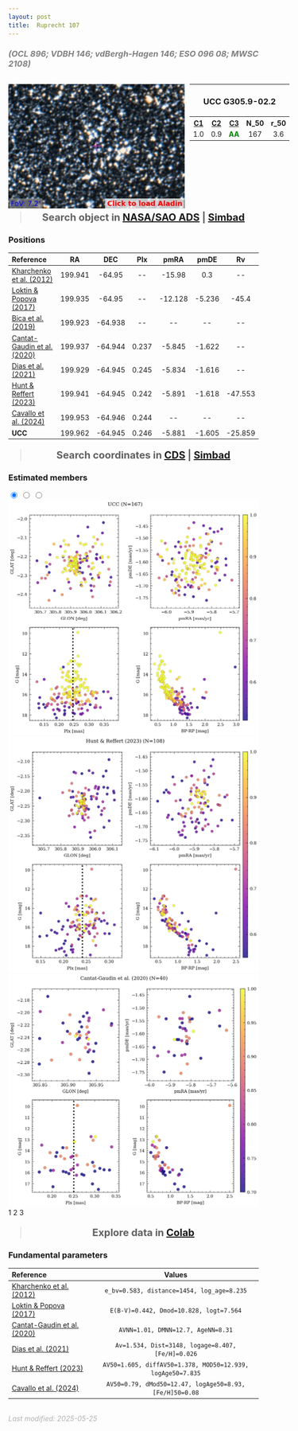 ```yaml
---
layout: post
title:  Ruprecht 107
---
```

<h3><span style="color: #808080;"><i>(OCL 896; VDBH 146; vdBergh-Hagen 146; ESO 096 08; MWSC 2108)</i></span></h3><div style="display: flex; justify-content: space-between; width:720px;height:250px">
<div style="text-align: center;">

<!-- Static image + data attributes for FOV and target -->
<img id="aladin_img"
     data-umami-event="aladin_load"
     src="https://raw.githubusercontent.com/ucc23/Q4N/main/plots/ruprecht107_aladin.webp"
     alt="Click to load Aladin Lite" 
     style="width:355px;height:250px; cursor: pointer;"
     data-fov="0.12" 
     data-target="199.962 -64.945"/>
<!-- Div to contain Aladin Lite viewer -->
<div id="aladin-lite-div" style="width:355px;height:250px;display:none;"></div>
<!-- Aladin Lite script (will be loaded after the image is clicked) -->
<script src="{{ site.baseurl }}/scripts/aladin_load.js"></script>

</div>
<!-- Left block -->

<table style="text-align: center; width:355px;height:250px;">
  <!-- Row 1 (title) -->
  <tr>
    <td colspan="5"><h3>UCC G305.9-02.2</h3></td>
  </tr>
  <!-- Row 2 -->
  <tr>
    <th><a href="https://ucc.ar/faq#what-are-the-c1-c2-and-c3-parameters" title="Photometric class">C1</a></th>
    <th><a href="https://ucc.ar/faq#what-are-the-c1-c2-and-c3-parameters" title="Density class">C2</a></th>
    <th><a href="https://ucc.ar/faq#what-are-the-c1-c2-and-c3-parameters" title="Combined class">C3</a></th>
    <th><div title="Stars with membership probability >50%">N_50</div></th>
    <th><div title="Radius that contains half the members [arcmin]">r_50</div></th>
  </tr>
  <!-- Row 3 -->
  <tr>
    <td>1.0</td>
    <td>0.9</td>
    <td><span style="color: green; font-weight: bold;">A</span><span style="color: green; font-weight: bold;">A</span></td>
    <td>167</td>
    <td>3.6</td>
  </tr>
</table>
</div>

> <p style="text-align:center; font-weight: bold; font-size:20px">Search object in <a data-umami-event="nasa_search" href="https://ui.adsabs.harvard.edu/search/q=%20collection%3Aastronomy%20body%3A%22Ruprecht%20107%22&sort=date%20desc%2C%20bibcode%20desc&p_=0" target="_blank">NASA/SAO ADS</a> | <a data-umami-event="simbad_search" href="https://simbad.cds.unistra.fr/simbad/sim-id-refs?Ident=ruprecht107" target="_blank">Simbad</a></p>


### Positions

| Reference    | RA    | DEC   | Plx  | pmRA  | pmDE   |  Rv  |
| :---         | :---: | :---: | :---: | :---: | :---: | :---: |
|[Kharchenko et al. (2012)](https://ui.adsabs.harvard.edu/abs/2012A%26A...543A.156K) | 199.941 | -64.95 | -- | -15.98 | 0.3 | -- |
|[Loktin & Popova (2017)](https://ui.adsabs.harvard.edu/abs/2017AstBu..72..257L) | 199.935 | -64.95 | -- | -12.128 | -5.236 | -45.4 |
|[Bica et al. (2019)](https://ui.adsabs.harvard.edu/abs/2019AJ....157...12B) | 199.923 | -64.938 | -- | -- | -- | -- |
|[Cantat-Gaudin et al. (2020)](https://ui.adsabs.harvard.edu/abs/2020A%26A...640A...1C) | 199.937 | -64.944 | 0.237 | -5.845 | -1.622 | -- |
|[Dias et al. (2021)](https://ui.adsabs.harvard.edu/abs/2021MNRAS.504..356D) | 199.929 | -64.945 | 0.245 | -5.834 | -1.616 | -- |
|[Hunt & Reffert (2023)](https://ui.adsabs.harvard.edu/abs/2023A%26A...673A.114H) | 199.941 | -64.945 | 0.242 | -5.891 | -1.618 | -47.553 |
|[Cavallo et al. (2024)](https://ui.adsabs.harvard.edu/abs/2024AJ....167...12C) | 199.953 | -64.946 | 0.244 | -- | -- | -- |
| **UCC** |199.962 | -64.945 | 0.246 | -5.881 | -1.605 | -25.859 |

> <p style="text-align:center; font-weight: bold; font-size:20px">Search coordinates in <a data-umami-event="cds_coord_search" href="https://cdsportal.u-strasbg.fr/?target=199.962,-64.945" target="_blank">CDS</a> | <a data-umami-event="simbad_coord_search" href="https://simbad.cds.unistra.fr/mobile/object_list.html?coord=199.962%20-64.945&output=json&radius=5&userEntry=ruprecht107" target="_blank">Simbad</a></p>

### Estimated members

<div class="carousel">
<input type="radio" name="radio-btn" id="slide1" checked>
<input type="radio" name="radio-btn" id="slide2">
<input type="radio" name="radio-btn" id="slide3">
<div class="slides">
<div class="slide">
<a href="https://raw.githubusercontent.com/ucc23/Q4N/main/plots/ruprecht107.webp" target="_blank">
<img src="https://raw.githubusercontent.com/ucc23/Q4N/main/plots/ruprecht107.webp" alt="Ruprecht 107 UCC">
</a>
</div>
<div class="slide">
<a href="https://raw.githubusercontent.com/ucc23/Q4N/main/plots/ruprecht107_HUNT23.webp" target="_blank">
<img src="https://raw.githubusercontent.com/ucc23/Q4N/main/plots/ruprecht107_HUNT23.webp" alt="Ruprecht 107 HUNT23">
</a>
</div>
<div class="slide">
<a href="https://raw.githubusercontent.com/ucc23/Q4N/main/plots/ruprecht107_CANTAT20.webp" target="_blank">
<img src="https://raw.githubusercontent.com/ucc23/Q4N/main/plots/ruprecht107_CANTAT20.webp" alt="Ruprecht 107 CANTAT20">
</a>
</div>
</div>
<div class="indicators">
<label for="slide1">1</label>
<label for="slide2">2</label>
<label for="slide3">3</label>
</div>
</div>


> <p style="text-align:center; font-weight: bold; font-size:20px">Explore data in <a data-umami-event="colab" href="https://colab.research.google.com/github/ucc23/ucc/blob/main/assets/notebook.ipynb" target="_blank">Colab</a></p>


### Fundamental parameters

| Reference |  Values |
| :---         |     :---:      |
| [Kharchenko et al. (2012)](https://ui.adsabs.harvard.edu/abs/2012A%26A...543A.156K) | `e_bv=0.583, distance=1454, log_age=8.235` |
| [Loktin & Popova (2017)](https://ui.adsabs.harvard.edu/abs/2017AstBu..72..257L) | `E(B-V)=0.442, Dmod=10.828, logt=7.564` |
| [Cantat-Gaudin et al. (2020)](https://ui.adsabs.harvard.edu/abs/2020A%26A...640A...1C) | `AVNN=1.01, DMNN=12.7, AgeNN=8.31` |
| [Dias et al. (2021)](https://ui.adsabs.harvard.edu/abs/2021MNRAS.504..356D) | `Av=1.534, Dist=3148, logage=8.407, [Fe/H]=0.026` |
| [Hunt & Reffert (2023)](https://ui.adsabs.harvard.edu/abs/2023A%26A...673A.114H) | `AV50=1.605, diffAV50=1.378, MOD50=12.939, logAge50=7.835` |
| [Cavallo et al. (2024)](https://ui.adsabs.harvard.edu/abs/2024AJ....167...12C) | `AV50=0.79, dMod50=12.47, logAge50=8.93, [Fe/H]50=0.08` |

<br>
<font color="b3b1b1"><i>Last modified: 2025-05-25</i></font>

